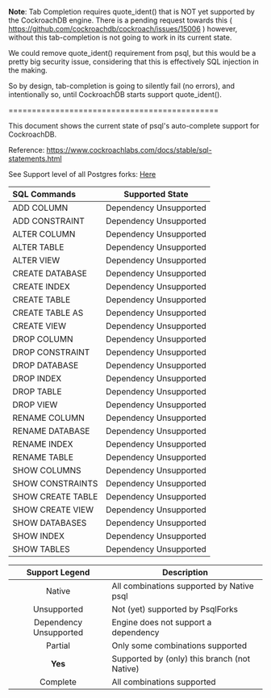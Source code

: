**Note**: Tab Completion requires quote_ident() that is NOT yet supported by the CockroachDB engine. There is a pending request towards this ( https://github.com/cockroachdb/cockroach/issues/15006 ) however, without this tab-completion is not going to work in its current state.

We could remove quote_ident() requirement from psql, but this would be a pretty big security issue, considering that this is effectively SQL injection in the making.

So by design, tab-completion is going to silently fail (no errors), and intentionally so, until CockroachDB starts support quote_ident(). 

=============================================

This document shows the current state of psql's auto-complete support for CockroachDB.

Reference: https://www.cockroachlabs.com/docs/stable/sql-statements.html

See Support level of all Postgres forks: [Here](https://github.com/robins/postgres/blob/forks/src/bin/psql/README.md)


SQL Commands | Supported State
:----------- |:--------------:
ADD COLUMN | Dependency Unsupported
ADD CONSTRAINT | Dependency Unsupported
ALTER COLUMN | Dependency Unsupported
ALTER TABLE | Dependency Unsupported
ALTER VIEW | Dependency Unsupported
CREATE DATABASE | Dependency Unsupported
CREATE INDEX | Dependency Unsupported
CREATE TABLE | Dependency Unsupported
CREATE TABLE AS | Dependency Unsupported
CREATE VIEW | Dependency Unsupported
DROP COLUMN | Dependency Unsupported
DROP CONSTRAINT | Dependency Unsupported
DROP DATABASE | Dependency Unsupported
DROP INDEX | Dependency Unsupported
DROP TABLE | Dependency Unsupported
DROP VIEW | Dependency Unsupported
RENAME COLUMN | Dependency Unsupported
RENAME DATABASE | Dependency Unsupported
RENAME INDEX | Dependency Unsupported
RENAME TABLE | Dependency Unsupported
SHOW COLUMNS | Dependency Unsupported
SHOW CONSTRAINTS | Dependency Unsupported
SHOW CREATE TABLE | Dependency Unsupported
SHOW CREATE VIEW | Dependency Unsupported
SHOW DATABASES | Dependency Unsupported
SHOW INDEX | Dependency Unsupported
SHOW TABLES | Dependency Unsupported


Support Legend | Description
:-------------:| -----------
Native | All combinations supported by Native psql
Unsupported | Not (yet) supported by PsqlForks
Dependency Unsupported | Engine does not support a dependency
Partial | Only some combinations supported
**Yes** | Supported by (only) this branch (not Native)
Complete | All combinations supported